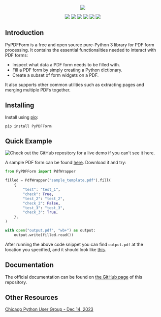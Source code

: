<p align="center"><img src="https://github.com/chinapandaman/PyPDFForm/raw/master/docs/img/logo.png"></p>
<p align="center">
    <a href="https://pypi.org/project/PyPDFForm/"><img src="https://img.shields.io/pypi/v/pypdfform?logo=pypi&logoColor=white&label=version&labelColor=black&color=magenta&style=for-the-badge"></a>
    <a href="https://chinapandaman.github.io/PyPDFForm/"><img src="https://img.shields.io/github/v/release/chinapandaman/pypdfform?logo=read%20the%20docs&logoColor=white&label=docs&labelColor=black&color=cyan&style=for-the-badge"></a>
    <a href="https://github.com/chinapandaman/PyPDFForm/actions/workflows/python-package.yml"><img src="https://img.shields.io/github/actions/workflow/status/chinapandaman/pypdfform/python-package.yml?logo=github&logoColor=white&label=tests&labelColor=black&color=green&style=for-the-badge"></a>
    <a href="https://github.com/chinapandaman/PyPDFForm/raw/master/LICENSE"><img src="https://img.shields.io/github/license/chinapandaman/pypdfform?logo=github&logoColor=white&label=license&labelColor=black&color=orange&style=for-the-badge"></a>
    <a href="https://www.python.org/downloads/"><img src="https://img.shields.io/pypi/pyversions/pypdfform?logo=python&logoColor=white&label=python&labelColor=black&color=gold&style=for-the-badge"></a>
    <a href="https://pypistats.org/packages/pypdfform"><img src="https://img.shields.io/pypi/dm/pypdfform?logo=pypi&logoColor=white&label=downloads&labelColor=black&color=blue&style=for-the-badge"></a>
</p>

## Introduction

PyPDFForm is a free and open source pure-Python 3 library for PDF form processing. It contains the essential 
functionalities needed to interact with PDF forms:

* Inspect what data a PDF form needs to be filled with.
* Fill a PDF form by simply creating a Python dictionary.
* Create a subset of form widgets on a PDF.

It also supports other common utilities such as extracting pages and merging multiple PDFs together.

## Installing

Install using [pip](https://pip.pypa.io/en/stable/):

```shell script
pip install PyPDFForm
```

## Quick Example
![Check out the GitHub repository for a live demo if you can't see it here.](https://github.com/chinapandaman/PyPDFForm/raw/master/docs/img/demo.gif)

A sample PDF form can be found [here](https://github.com/chinapandaman/PyPDFForm/raw/master/pdf_samples/sample_template.pdf). Download it and try:

```python
from PyPDFForm import PdfWrapper

filled = PdfWrapper("sample_template.pdf").fill(
    {
        "test": "test_1",
        "check": True,
        "test_2": "test_2",
        "check_2": False,
        "test_3": "test_3",
        "check_3": True,
    },
)

with open("output.pdf", "wb+") as output:
    output.write(filled.read())
```

After running the above code snippet you can find `output.pdf` at the location you specified, 
and it should look like [this](https://github.com/chinapandaman/PyPDFForm/raw/master/pdf_samples/sample_filled.pdf).

## Documentation

The official documentation can be found on [the GitHub page](https://chinapandaman.github.io/PyPDFForm/) of this repository.

## Other Resources

[Chicago Python User Group - Dec 14, 2023](https://youtu.be/8t1RdAKwr9w?si=TLgumBNXv9H8szSn)

